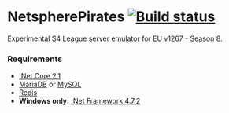 # NetspherePirates [![Build status](https://gitlab.com/NetspherePirates/netspherepirates/badges/patch_1267/pipeline.svg)](https://gitlab.com/NetspherePirates/netspherepirates/pipelines)
Experimental S4 League server emulator for EU v1267 - Season 8.

### Requirements
* [.Net Core 2.1](https://www.microsoft.com/net/download/dotnet-core/2.1)
* [MariaDB](https://mariadb.org/) or [MySQL](https://www.mysql.com/)
* [Redis](https://redis.io/)
* **Windows only:** [.Net Framework 4.7.2](https://www.microsoft.com/net/download/thank-you/net472)

